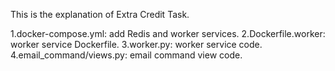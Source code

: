 This is the explanation of Extra Credit Task.

1.docker-compose.yml: add Redis and worker services.
2.Dockerfile.worker: worker service Dockerfile.
3.worker.py: worker service code.
4.email_command/views.py: email command view code.
